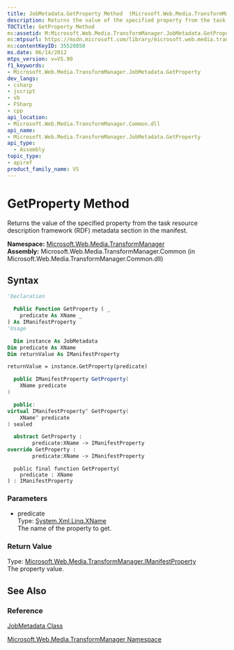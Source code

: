 ```yaml
---
title: JobMetadata.GetProperty Method  (Microsoft.Web.Media.TransformManager)
description: Returns the value of the specified property from the task resource description framework (RDF) metadata section in the manifest.
TOCTitle: GetProperty Method
ms:assetid: M:Microsoft.Web.Media.TransformManager.JobMetadata.GetProperty(System.Xml.Linq.XName)
ms:mtpsurl: https://msdn.microsoft.com/library/microsoft.web.media.transformmanager.jobmetadata.getproperty(v=VS.90)
ms:contentKeyID: 35520850
ms.date: 06/14/2012
mtps_version: v=VS.90
f1_keywords:
- Microsoft.Web.Media.TransformManager.JobMetadata.GetProperty
dev_langs:
- csharp
- jscript
- vb
- FSharp
- cpp
api_location:
- Microsoft.Web.Media.TransformManager.Common.dll
api_name:
- Microsoft.Web.Media.TransformManager.JobMetadata.GetProperty
api_type:
  - Assembly
topic_type:
- apiref
product_family_name: VS
---
```


# GetProperty Method

Returns the value of the specified property from the task resource description framework (RDF) metadata section in the manifest.

**Namespace:**  [Microsoft.Web.Media.TransformManager](microsoft-web-media-transformmanager-namespace.md)  
**Assembly:**  Microsoft.Web.Media.TransformManager.Common (in Microsoft.Web.Media.TransformManager.Common.dll)

## Syntax

```vb
'Declaration

  Public Function GetProperty ( _
    predicate As XName _
) As IManifestProperty
'Usage

  Dim instance As JobMetadata
Dim predicate As XName
Dim returnValue As IManifestProperty

returnValue = instance.GetProperty(predicate)
```

```csharp
  public IManifestProperty GetProperty(
    XName predicate
)
```

```cpp
  public:
virtual IManifestProperty^ GetProperty(
    XName^ predicate
) sealed
```

``` fsharp
  abstract GetProperty : 
        predicate:XName -> IManifestProperty 
override GetProperty : 
        predicate:XName -> IManifestProperty 
```

```jscript
  public final function GetProperty(
    predicate : XName
) : IManifestProperty
```

### Parameters

  - predicate  
    Type: [System.Xml.Linq.XName](https://msdn.microsoft.com/library/bb347810)  
    The name of the property to get.  

### Return Value

Type: [Microsoft.Web.Media.TransformManager.IManifestProperty](imanifestproperty-interface-microsoft-web-media-transformmanager.md)  
The property value.  

## See Also

### Reference

[JobMetadata Class](jobmetadata-class-microsoft-web-media-transformmanager.md)

[Microsoft.Web.Media.TransformManager Namespace](microsoft-web-media-transformmanager-namespace.md)
